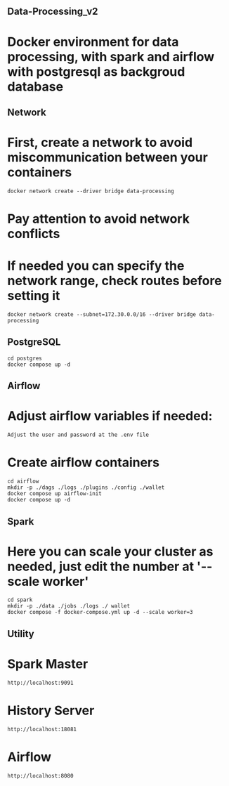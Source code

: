 ## Data-Processing_v2

# Docker environment for data processing, with spark and airflow with postgresql as backgroud database


## Network

# First, create a network to avoid miscommunication between your containers
    docker network create --driver bridge data-processing

# Pay attention to avoid network conflicts
# If needed you can specify the network range, check routes before setting it
    docker network create --subnet=172.30.0.0/16 --driver bridge data-processing


## PostgreSQL
    cd postgres
    docker compose up -d


## Airflow

# Adjust airflow variables if needed:
    Adjust the user and password at the .env file

# Create airflow containers
    cd airflow 
    mkdir -p ./dags ./logs ./plugins ./config ./wallet
    docker compose up airflow-init 
    docker compose up -d


## Spark

# Here you can scale your cluster as needed, just edit the number at '--scale worker'
    cd spark
    mkdir -p ./data ./jobs ./logs ./ wallet
    docker compose -f docker-compose.yml up -d --scale worker=3


## Utility
# Spark Master
    http://localhost:9091

# History Server
    http://localhost:18081

# Airflow
    http://localhost:8080